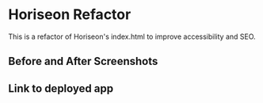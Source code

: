 # Horiseon Refactor

This is a refactor of Horiseon's index.html to improve accessibility and SEO. 

## Before and After Screenshots



## Link to deployed app
